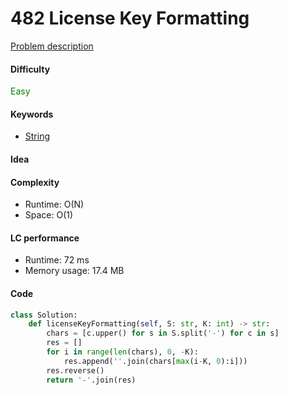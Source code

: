 482 License Key Formatting
=======================
[Problem description](https://leetcode.com/problems/license-key-formatting/)

#### Difficulty
<span style="color:green">Easy</span>

#### Keywords
- [String](../categories/strings.md)

#### Idea

#### Complexity
- Runtime: O(N) 
- Space: O(1)
  
#### LC performance
- Runtime: 72 ms
- Memory usage: 17.4 MB

#### Code
```python
class Solution:
    def licenseKeyFormatting(self, S: str, K: int) -> str:
        chars = [c.upper() for s in S.split('-') for c in s]
        res = []
        for i in range(len(chars), 0, -K):
            res.append(''.join(chars[max(i-K, 0):i]))
        res.reverse()
        return '-'.join(res)
```